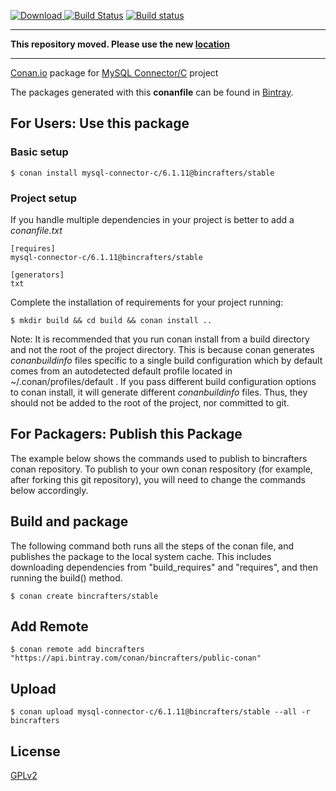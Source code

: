 [ ![Download](https://api.bintray.com/packages/bincrafters/public-conan/mysql-connector-c%3Abincrafters/images/download.svg) ](https://bintray.com/bincrafters/public-conan/mysql-connector-c%3Abincrafters/_latestVersion)
[![Build Status](https://api.travis-ci.org/Wi3ard/mysql-connector-c.svg?branch=release%2F6.1.11)](https://travis-ci.org/Wi3ard/mysql-connector-c)
[![Build status](https://ci.appveyor.com/api/projects/status/wxnsuv71wxx86wgk?svg=true)](https://ci.appveyor.com/project/Wi3ard/conan-mysqlclient)

---

**This repository moved. Please use the new [location](https://github.com/bincrafters/conan-mysql-connector-c)**

---

[Conan.io](https://conan.io) package for [MySQL Connector/C](https://dev.mysql.com/downloads/connector/c/) project

The packages generated with this **conanfile** can be found in [Bintray](https://bintray.com/bincrafters/public-conan/mysql-connector-c%3Abincrafters).

## For Users: Use this package

### Basic setup

    $ conan install mysql-connector-c/6.1.11@bincrafters/stable

### Project setup

If you handle multiple dependencies in your project is better to add a *conanfile.txt*

    [requires]
    mysql-connector-c/6.1.11@bincrafters/stable

    [generators]
    txt

Complete the installation of requirements for your project running:

    $ mkdir build && cd build && conan install ..

Note: It is recommended that you run conan install from a build directory and not the root of the project directory.  This is because conan generates *conanbuildinfo* files specific to a single build configuration which by default comes from an autodetected default profile located in ~/.conan/profiles/default .  If you pass different build configuration options to conan install, it will generate different *conanbuildinfo* files.  Thus, they should not be added to the root of the project, nor committed to git.

## For Packagers: Publish this Package

The example below shows the commands used to publish to bincrafters conan repository. To publish to your own conan respository (for example, after forking this git repository), you will need to change the commands below accordingly.

## Build and package

The following command both runs all the steps of the conan file, and publishes the package to the local system cache.  This includes downloading dependencies from "build_requires" and "requires", and then running the build() method.

    $ conan create bincrafters/stable

## Add Remote

    $ conan remote add bincrafters "https://api.bintray.com/conan/bincrafters/public-conan"

## Upload

    $ conan upload mysql-connector-c/6.1.11@bincrafters/stable --all -r bincrafters

## License
[GPLv2](http://www.gnu.org/licenses/old-licenses/gpl-2.0.html)
